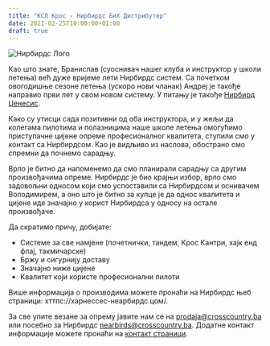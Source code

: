 ```yaml
---
title: "КСЛ Крос - Нирбирдс БиХ Дистрибутер"
date: 2021-02-25Т10:00:00+01:00
draft: true
---
```


![Нирбирдс Лого](/blog/nearbirds/logo-invert.png)

Као што знате, Бранислав (суоснивач нашег клуба и инструктор у школи летења) већ дуже вријеме лети Нирбирдс систем.
Са почетком овогодишње сезоне летења (ускоро нови чланак) Андреј је такође направио први лет у свом новом систему. У питању је такође [Нирбирд Џенесис](https://harnesses-nearbirds.com/paragliding-harnesses/xc/genesis/).

Како су утисци сада позитивни од оба инструктора, и у жељи да колегама пилотима и полазницима наше школе летења омогућимо приступачне цијене опреме професионалног квалитета, ступили смо у контакт са Нирбирдсом. Као је видљиво из наслова, обострано смо спремни да почнемо сарадњу.

Врло је битно да напоменемо да смо планирали сарадњу са другим произвођачима опреме. Нирбирдс је био крајњи избор, врло смо задовољни односом који смо успоставили са Нирбирдсом и оснивачем Володимирем, а оно што је битно за купце је да однос квалитета и цијене иде значајно у корист Нирбирдса у односу на остале произвођаче.

Да скратимо причу, добијате:
* Системе за све намјене (почетнички, тандем, Крос Кантри, хајк енд флај, такмичарске)
* Бржу и сигурнију доставу
* Значајно ниже цијене
* Квалитет који користе професионални пилоти

Више информација о производима можете пронаћи на Нирбирдс њеб страници: хттпс://харнессес-неарбирдс.цом/.

За све упите везане за опрему јавите нам се на [prodaja@crosscountry.ba](mailto:prodaja@crosscountry.ba) или посебно за Нирбирдс [nearbirds@crosscountry.ba](mailto:nearbirds@crosscountry.ba). Додатне контакт информације можете пронаћи на [контакт страници](/sr/contact).
